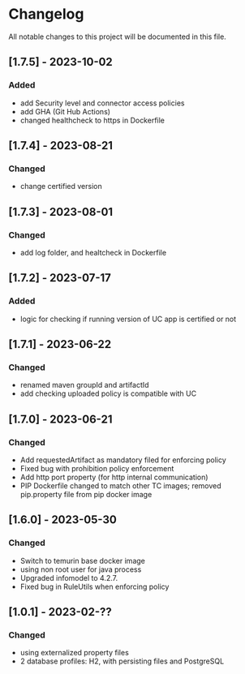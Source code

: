 # Changelog
All notable changes to this project will be documented in this file.

## [1.7.5] - 2023-10-02

### Added

 - add Security level and connector access policies
 - add GHA (Git Hub Actions)
 - changed healthcheck to https in Dockerfile

## [1.7.4] - 2023-08-21

### Changed

 - change certified version

## [1.7.3] - 2023-08-01

### Changed

 - add log folder, and healtcheck in Dockerfile

## [1.7.2] - 2023-07-17

### Added

 - logic for checking if running version of UC app is certified or not

## [1.7.1] - 2023-06-22

### Changed

 - renamed maven groupId and artifactId
 - add checking uploaded policy is compatible with UC
  
## [1.7.0] - 2023-06-21

### Changed

 - Add requestedArtifact as mandatory filed for enforcing policy
 - Fixed bug with prohibition policy enforcement 
 - Add http port property (for http internal communication)
 - PIP Dockerfile changed to match other TC images; removed pip.property file from pip docker image

## [1.6.0] - 2023-05-30

### Changed
 
 - Switch to temurin base docker image
 - using non root user for java process
 - Upgraded infomodel to 4.2.7.
 - Fixed bug in RuleUtils when enforcing policy 

## [1.0.1] - 2023-02-??

### Changed

 - using externalized property files
 - 2 database profiles: H2, with persisting files and PostgreSQL